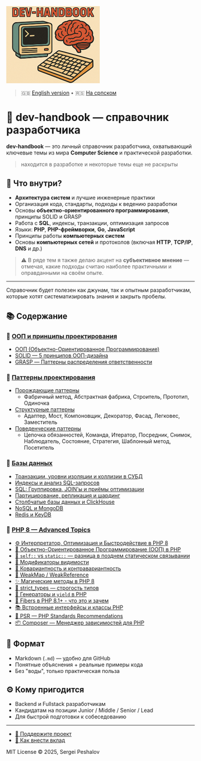 
<img src="https://raw.githubusercontent.com/desfpc/dev-handbook/master/logo.png" alt="dev-handbook" width="250">

> 🇬🇧 [English version](README.md) • 🇷🇸 [На српском](README.sr.md)

# 🧠 dev-handbook — справочник разработчика

**dev-handbook** — это личный справочник разработчика, охватывающий ключевые темы из мира **Computer Science** и практической разработки.
> находится в разработке и некоторые темы еще не раскрыты

## 🧩 Что внутри?

- **Архитектура систем** и лучшие инженерные практики
- Организация кода, стандарты, подходы к ведению разработки
- Основы **объектно-ориентированного программирования**, принципы SOLID и GRASP
- Работа с **SQL**, индексы, транзакции, оптимизация запросов
- Языки: **PHP**, **PHP-фреймворки**, **Go**, **JavaScript**
- Принципы работы **компьютерных систем**
- Основы **компьютерных сетей** и протоколов (включая **HTTP**, **TCP/IP**, **DNS** и др.)

> ⚠️ В ряде тем я также делаю акцент на **субъективное мнение** — отмечая, какие подходы считаю наиболее практичными и оправданными на своём опыте.

---

Справочник будет полезен как джунам, так и опытным разработчикам, которые хотят систематизировать знания и закрыть пробелы.

## 📚 Содержание

### 🧠 [ООП и принципы проектирования](ru.oop.md#-ооп-и-принципы-проектирования)
- [ООП (Объектно-Ориентированное Программирование)](ru.oop.md#-ооп-объектно-ориентированное-программирование)
- [SOLID — 5 принципов ООП-дизайна](ru.oop.md#-solid--5-принципов-ооп-дизайна)
- [GRASP — Паттерны распределения ответственности](ru.oop.md#-grasp--паттерны-распределения-ответственности)

### 🎯 [Паттерны проектирования](ru.oop.md#-паттерны-проектирования)
- [Порождающие паттерны](ru.oop.md#-порождающие-паттерны)
  - Фабричный метод, Абстрактная фабрика, Строитель, Прототип, Одиночка
- [Структурные паттерны](ru.oop.md#-структурные-паттерны)
  - Адаптер, Мост, Компоновщик, Декоратор, Фасад, Легковес, Заместитель
- [Поведенческие паттерны](ru.oop.md#-поведенческие-паттерны-проектирования)
  - Цепочка обязанностей, Команда, Итератор, Посредник, Снимок, Наблюдатель, Состояние, Стратегия, Шаблонный метод, Посетитель

### 💾 [Базы данных](ru.db.md#-базы-данных)
- [Транзакции, уровни изоляции и коллизии в СУБД](ru.db.md#-транзакции-уровни-изоляции-и-коллизии-в-субд)
- [Индексы и анализ SQL-запросов](ru.db.md#-индексы-и-анализ-sql-запросов-explain)
- [SQL: Группировка, JOIN'ы и приёмы оптимизации](ru.db.md#-sql-группировка-joinы-и-приёмы-оптимизации-сложных-запросов)
- [Партицирование, репликация и шардинг](ru.db.md#-партицирование-репликация-и-шардинг-в-субд)
- [Столбчатые базы данных и ClickHouse](ru.db.md#-столбчатые-базы-данных-и-clickhouse)
- [NoSQL и MongoDB](ru.db.md#введение-в-nosql-и-mongodb)
- [Redis и KeyDB](ru.db.md#-redis-и-keydb-основы-архитектура-и-преимущества)

### 🐘 [PHP 8 — Advanced Topics](ru.php8.md#-php-8--advanced-topics-for-midsenior-developers)
- [⚙️ Интерпретатор, Оптимизация и Быстродействие в PHP 8](ru.php8.md#-интерпретатор-оптимизация-и-быстродействие-в-php-8)
- [🧱 Объектно-Ориентированное Программирование (ООП) в PHP](ru.php8.md#-объектно-ориентированное-программирование-ооп-в-php)
- [🧭 `self::` vs `static::` — разница в позднем статическом связывании](ru.php8.md#-self-vs-static--разница-в-позднем-статическом-связывании)
- [🔐 Модификаторы видимости](ru.php8.md#-модификаторы-видимости)
- [🧬 Ковариантность и контравариантность](ru.php8.md#-ковариантность-и-контравариантность)
- [🧠 WeakMap / WeakReference](ru.php8.md#-weakmap--weakreference)
- [✨ Магические методы в PHP 8](ru.php8.md#-магические-методы-в-php-8)
- [🚫 strict_types — строгость типов](ru.php8.md#-strict_types--строгость-типов)
- [🔁 Генераторы и `yield` в PHP](ru.php8.md#-генераторы-и-yield-в-php)
- [🧵 Fibers в PHP 8.1+ - что это и зачем](ru.php8.md#-fibers-в-php-81---что-это-и-зачем)
- [📚 Встроенные интерфейсы и классы PHP](ru.php8.md#-встроенные-интерфейсы-и-классы-php)
- [📐 PSR — PHP Standards Recommendations](ru.php8.md#-psr--php-standards-recommendations)
- [📦 Composer — Менеджер зависимостей для PHP](ru.php8.md#-composer--менеджер-зависимостей-для-php)

## 📎 Формат

- Markdown (`.md`) — удобно для GitHub
- Понятные объяснения + реальные примеры кода
- Без "воды", только практическая польза

## ⚙ Кому пригодится

- Backend и Fullstack разработчикам
- Кандидатам на позиции Junior / Middle / Senior / Lead
- Для быстрой подготовки к собеседованию

---

- [🙏 Поддержите проект](support.us.md)
- [🤝 Как внести вклад](CONTRIBUTING.ru.md)

MIT License © 2025, Sergei Peshalov

